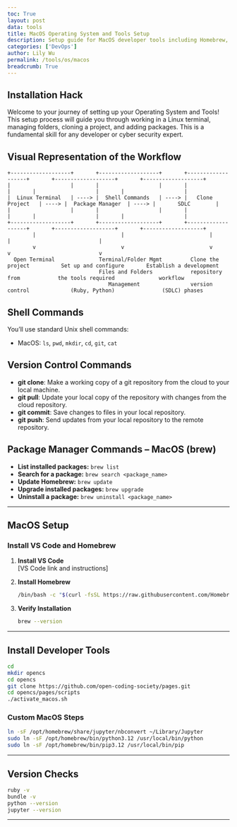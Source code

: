 ```yaml
---
toc: True
layout: post
data: tools
title: MacOS Operating System and Tools Setup
description: Setup guide for MacOS developer tools including Homebrew, Python, and more.
categories: ['DevOps']
author: Lily Wu
permalink: /tools/os/macos
breadcrumb: True 
---
```


## Installation Hack

Welcome to your journey of setting up your Operating System and Tools! This setup process will guide you through working in a Linux terminal, managing folders, cloning a project, and adding packages. This is a fundamental skill for any developer or cyber security expert.

## Visual Representation of the Workflow
```text
+-------------------+       +-------------------+       +-------------------+       +-------------------+       +-------------------+
|                   |       |                   |       |                   |       |                   |       |                   |
|  Linux Terminal   | ----> |  Shell Commands   | ----> |   Clone Project   | ----> |  Package Manager  | ----> |       SDLC        |
|                   |       |                   |       |                   |       |                   |       |                   |
+-------------------+       +-------------------+       +-------------------+       +-------------------+       +-------------------+
        |                           |                           |                           |                            |
        v                           v                           v                           v                            v
  Open Terminal              Terminal/Folder Mgmt         Clone the project          Set up and configure       Establish a development
                             Files and Folders            repository from            the tools required              workflow 
                                Management                version control             (Ruby, Python)               (SDLC) phases
```

## Shell Commands

You’ll use standard Unix shell commands:
- MacOS: `ls`, `pwd`, `mkdir`, `cd`, `git`, `cat`

## Version Control Commands

- **git clone**: Make a working copy of a git repository from the cloud to your local machine.
- **git pull**: Update your local copy of the repository with changes from the cloud repository.
- **git commit**: Save changes to files in your local repository.
- **git push**: Send updates from your local repository to the remote repository.

## Package Manager Commands – MacOS (brew)

- **List installed packages:** `brew list`
- **Search for a package:** `brew search <package_name>`
- **Update Homebrew:** `brew update`
- **Upgrade installed packages:** `brew upgrade`
- **Uninstall a package:** `brew uninstall <package_name>`

---

## MacOS Setup

### Install VS Code and Homebrew

1. **Install VS Code**  
   [VS Code link and instructions]

2. **Install Homebrew**  
   ```bash
   /bin/bash -c "$(curl -fsSL https://raw.githubusercontent.com/Homebrew/install/HEAD/install.sh)"
   ```

3. **Verify Installation**  
   ```bash
   brew --version
   ```

---

## Install Developer Tools

```bash
cd
mkdir opencs 
cd opencs 
git clone https://github.com/open-coding-society/pages.git
cd opencs/pages/scripts
./activate_macos.sh
```

### Custom MacOS Steps

```bash
ln -sF /opt/homebrew/share/jupyter/nbconvert ~/Library/Jupyter
sudo ln -sF /opt/homebrew/bin/python3.12 /usr/local/bin/python
sudo ln -sF /opt/homebrew/bin/pip3.12 /usr/local/bin/pip
```

---

## Version Checks
```bash
ruby -v
bundle -v
python --version
jupyter --version
```

---